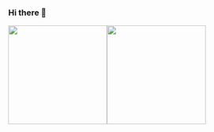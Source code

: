 ### Hi there 👋

<div style="display: flex; flex-direction: row">
  <img src="https://gyazo.com/eb5c5741b6a9a16c692170a41a49c858.png" width="200" />
  <img src="https://gyazo.com/eb5c5741b6a9a16c692170a41a49c858.png" width="200" />
</div>

<!--
**mu-gamal/mu-gamal** is a ✨ _special_ ✨ repository because its `README.md` (this file) appears on your GitHub profile.

Here are some ideas to get you started:

- 🔭 I’m currently working on ...
- 🌱 I’m currently learning ...
- 👯 I’m looking to collaborate on ...
- 🤔 I’m looking for help with ...
- 💬 Ask me about ...
- 📫 How to reach me: ...
- 😄 Pronouns: ...
- ⚡ Fun fact: ...
-->

